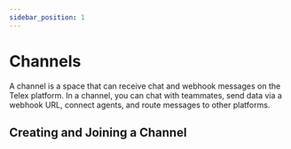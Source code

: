```yaml
---
sidebar_position: 1
---
```


# Channels

A channel is a space that can receive chat and webhook messages on the Telex platform. In a channel, you can chat with teammates, send data via a webhook URL, connect agents, and route messages to other platforms.


## Creating and Joining a Channel